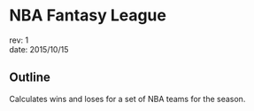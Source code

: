 NBA Fantasy League
================================
rev: 1  
date: 2015/10/15


Outline
-------

Calculates wins and loses for a set of NBA teams for the season.
